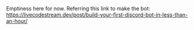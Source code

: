 Emptiness here for now. Referring this link to make the bot: 
https://livecodestream.dev/post/build-your-first-discord-bot-in-less-than-an-hour/
